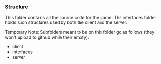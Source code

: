 ### Structure
This folder contains all the source code for the game.
The interfaces folder holds such structures used by both the client
and the server.

Temporary Note:
Subfolders meant to be on this folder go as follows (they won't upload to github while their empty):
- client
- interfaces
- server

